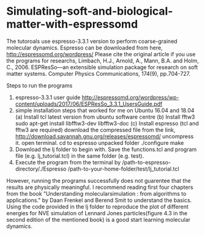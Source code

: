 # Simulating-soft-and-biological-matter-with-espressomd
The tutoroals use espresso-3.3.1 version to perform coarse-grained molecular dynamics.
Espresso can be downloaded from here, http://espressomd.org/wordpress/
Please cite the original article if you use the programs for researchs, Limbach, H.J., Arnold, A., Mann, B.A. and Holm, C., 2006.
ESPResSo—an extensible simulation package for research on soft matter systems. Computer Physics Communications, 174(9), pp.704-727.

Steps to run the programs
1. espresso-3.3.1 user guide http://espressomd.org/wordpress/wp-content/uploads/2017/06/ESPResSo_3.3.1_UsersGuide.pdf
2. simple installation steps that worked for me on Ubuntu 16.04 and 18.04
  (a) Install tcl latest version from ubuntu software centre
  (b) Install fftw3
      sudo apt-get install libfftw3-dev libfftw3-doc
  (c) Install  espresso (tcl and fftw3 are required)
      download the compressed file from the link, http://download.savannah.gnu.org/releases/espressomd/
      uncompress it.
      open terminal.
      cd to espresso unpacked folder
     ./configure 
      make   
3. Download the lj folder to begin with. Save the functions.tcl and program file (e.g. lj_tutorial.tcl) in the same folder (e.g. test).
6. Execute the program from the terminal by
   /path-to-espresso-directory/./Espresso /path-to-your-home-folder/test/lj_tutorial.tcl
 
However, running the programs successfully does not guarentee that the results are physically meaningful. I recommend reading first four chapters from the book "Understanding molecularsimulation : from algorithms to applications." by Daan Frenkel and Berend Smit to understand the basics. Using the code provided in the lj folder to reproduce the plot of different energies for NVE simulation of Lennard Jones particles(figure 4.3 in the second edition of the mentioned book) is a good start learning molecular dynamics.
